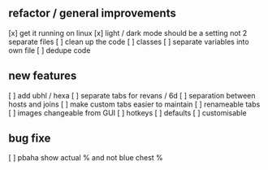 ## refactor / general improvements
[x] get it running on linux
[x] light / dark mode should be a setting not 2 separate files
[ ] clean up the code
    [ ] classes
    [ ] separate variables into own file
    [ ] dedupe code

## new features
[ ] add ubhl / hexa
[ ] separate tabs for revans / 6d
[ ] separation between hosts and joins
[ ] make custom tabs easier to maintain
    [ ] renameable tabs
    [ ] images changeable from GUI
[ ] hotkeys
    [ ] defaults
    [ ] customisable

## bug fixe
[ ] pbaha show actual % and not blue chest %
